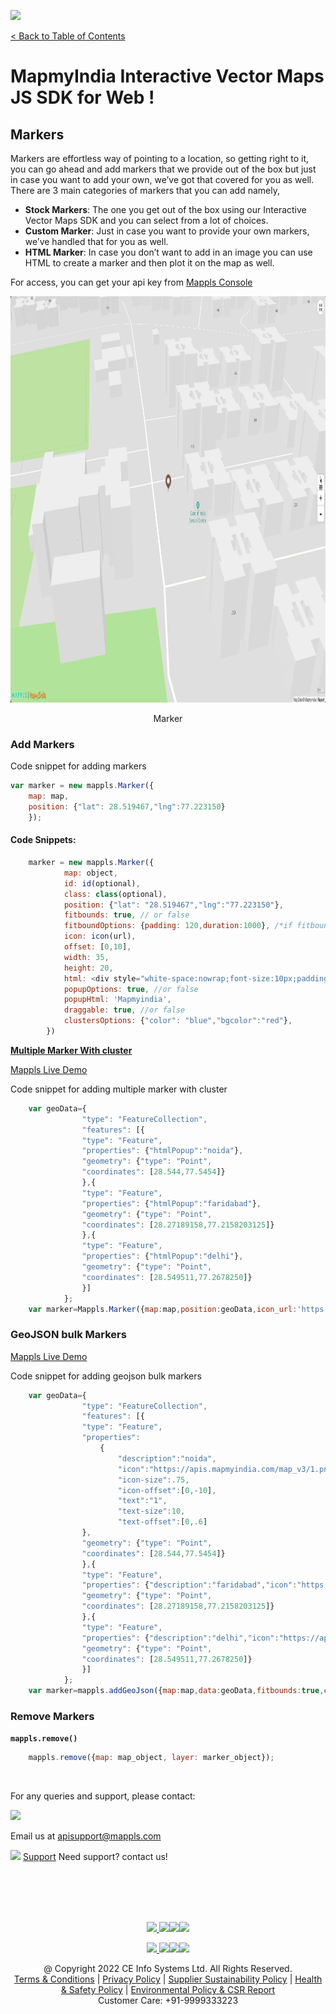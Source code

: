 [<img src="https://about.mappls.com/images/mappls-b-logo.svg" height="60"/> </p>](https://www.mapmyindia.com/api)
[< Back to Table of Contents](../../README.md)
# MapmyIndia Interactive Vector Maps JS SDK for Web !

## Markers


Markers are effortless way of pointing to a location, so getting right to it, you can go ahead and add markers that we provide out of the box but just in case you want to add your own, we’ve got that covered for you as well. There are 3 main categories of markers that you can add namely,  
-  **Stock Markers**: The one you get out of the box using our Interactive Vector Maps SDK and you can select from a lot of choices.  
-  **Custom Marker**: Just in case you want to provide your own markers, we’ve handled that for you as well.  
-  **HTML Marker**: In case you don’t want to add in an image you can use HTML to create a marker and then plot it on the map as well.

For access, you can get your api key from [Mappls Console](https://apis.mappls.com/console/)

[<img src="./../../assets/marker.png" height="650" width="1200"/> </p>](https://about.mappls.com)
<p align="center">Marker</p>

### Add Markers
Code snippet for adding markers

```js
var marker = new mappls.Marker({
    map: map,
    position: {"lat": 28.519467,"lng":77.223150}
	});
```
#### Code Snippets:

```js
	marker = new mappls.Marker({
			map: object,
			id: id(optional),
			class: class(optional),
			position: {"lat": "28.519467","lng":"77.223150"},
			fitbounds: true, // or false
			fitboundOptions: {padding: 120,duration:1000}, /*if fitbound true*/
			icon: icon(url),
			offset: [0,10],
			width: 35,
			height: 20,
			html: <div style="white-space:nowrap;font-size:10px;padding l					eft:15px;color:#fff">Hello World</div>,
			popupOptions: true, //or false 
			popupHtml: 'Mapmyindia',
			draggable: true, //or false
			clustersOptions: {"color": "blue","bgcolor":"red"},
		})
```

[**Multiple Marker With cluster**](#Multiple-Marker-With-cluster)

[Mappls Live Demo](https://www.mapmyindia.com/api/advanced-maps/WebSDK-LiveDemo/multiple-marker) 

Code snippet for adding multiple marker with cluster

```js
    var geoData={
                "type": "FeatureCollection",
                "features": [{
                "type": "Feature",
                "properties": {"htmlPopup":"noida"},
                "geometry": {"type": "Point",
                "coordinates": [28.544,77.5454]}
                },{
                "type": "Feature",
                "properties": {"htmlPopup":"faridabad"},
                "geometry": {"type": "Point",
                "coordinates": [28.27189158,77.2158203125]}
                },{
                "type": "Feature",
                "properties": {"htmlPopup":"delhi"},
                "geometry": {"type": "Point",
                "coordinates": [28.549511,77.2678250]}
                }]
            };
    var marker=Mappls.Marker({map:map,position:geoData,icon_url:'https://apis.mapmyindia.com/map_v3/1.png',clusters:true,fitbounds:true,fitboundOptions:{padding: 120,duration:1000},popupOptions:{offset: {'bottom': [0, -20]}}});
```

### GeoJSON bulk Markers

[Mappls Live Demo](https://www.mapmyindia.com/api/advanced-maps/WebSDK-LiveDemo/addgeojson)

Code snippet for adding geojson bulk markers
```js
	var geoData={
				"type": "FeatureCollection",
				"features": [{
				"type": "Feature",
				"properties":
					{
						"description":"noida",
						"icon":"https://apis.mapmyindia.com/map_v3/1.png",
						"icon-size":.75,
						"icon-offset":[0,-10],
						"text":"1",
						"text-size":10,
						"text-offset":[0,.6]
				},
				"geometry": {"type": "Point",
				"coordinates": [28.544,77.5454]}
				},{
				"type": "Feature",
				"properties": {"description":"faridabad","icon":"https://apis.mapmyindia.com/map_v3/1.png"},
				"geometry": {"type": "Point",
				"coordinates": [28.27189158,77.2158203125]}
				},{
				"type": "Feature",
				"properties": {"description":"delhi","icon":"https://apis.mapmyindia.com/map_v3/1.png"},
				"geometry": {"type": "Point",
				"coordinates": [28.549511,77.2678250]}
				}]
			};
	var marker=mappls.addGeoJson({map:map,data:geoData,fitbounds:true,cType:0});
```


### Remove Markers

**`mappls.remove()`**

```js
	mappls.remove({map: map_object, layer: marker_object});
```


<br>

For any queries and support, please contact: 

[<img src="https://about.mappls.com/images/mappls-logo.svg" height="40"/> </p>](https://about.mappls.com/api/)
Email us at [apisupport@mappls.com](mailto:apisupport@mappls.com)


![](https://www.mapmyindia.com/api/img/icons/support.png)
[Support](https://about.mappls.com/contact/)
Need support? contact us!

<br></br>
<br></br>

[<p align="center"> <img src="https://www.mapmyindia.com/api/img/icons/stack-overflow.png"/> ](https://stackoverflow.com/questions/tagged/mappls-api)[![](https://www.mapmyindia.com/api/img/icons/blog.png)](https://about.mappls.com/blog/)[![](https://www.mapmyindia.com/api/img/icons/gethub.png)](https://github.com/Mappls-api)[<img src="https://mmi-api-team.s3.ap-south-1.amazonaws.com/API-Team/npm-logo.one-third%5B1%5D.png" height="40"/> </p>](https://www.npmjs.com/org/mapmyindia) 



[<p align="center"> <img src="https://www.mapmyindia.com/june-newsletter/icon4.png"/> ](https://www.facebook.com/Mapplsofficial)[![](https://www.mapmyindia.com/june-newsletter/icon2.png)](https://twitter.com/mappls)[![](https://www.mapmyindia.com/newsletter/2017/aug/llinkedin.png)](https://www.linkedin.com/company/mappls/)[![](https://www.mapmyindia.com/june-newsletter/icon3.png)](https://www.youtube.com/channel/UCAWvWsh-dZLLeUU7_J9HiOA)




<div align="center">@ Copyright 2022 CE Info Systems Ltd. All Rights Reserved.</div>

<div align="center"> <a href="https://about.mappls.com/api/terms-&-conditions">Terms & Conditions</a> | <a href="https://about.mappls.com/about/privacy-policy">Privacy Policy</a> | <a href="https://about.mappls.com/pdf/mapmyIndia-sustainability-policy-healt-labour-rules-supplir-sustainability.pdf">Supplier Sustainability Policy</a> | <a href="https://about.mappls.com/pdf/Health-Safety-Management.pdf">Health & Safety Policy</a> | <a href="https://about.mappls.com/pdf/Environment-Sustainability-Policy-CSR-Report.pdf">Environmental Policy & CSR Report</a>

<div align="center">Customer Care: +91-9999333223</div>

